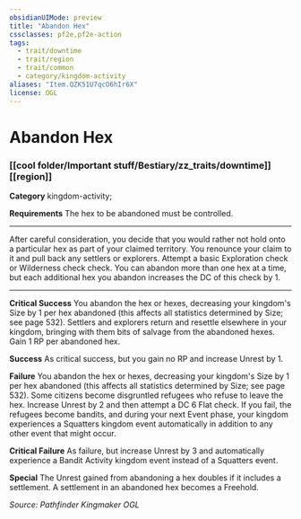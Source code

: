```yaml
---
obsidianUIMode: preview
title: "Abandon Hex"
cssclasses: pf2e,pf2e-action
tags:
  - trait/downtime
  - trait/region
  - trait/common
  - category/kingdom-activity
aliases: "Item.QZK51U7qcO6hIr6X"
license: OGL
---
```

# Abandon Hex

### [[cool folder/Important stuff/Bestiary/zz_traits/downtime]][[region]]

**Category** kingdom-activity; 




**Requirements** The hex to be abandoned must be controlled.

* * *

After careful consideration, you decide that you would rather not hold onto a particular hex as part of your claimed territory. You renounce your claim to it and pull back any settlers or explorers. Attempt a basic Exploration check or Wilderness check check. You can abandon more than one hex at a time, but each additional hex you abandon increases the DC of this check by 1.

* * *

**Critical Success** You abandon the hex or hexes, decreasing your kingdom's Size by 1 per hex abandoned (this affects all statistics determined by Size; see page 532). Settlers and explorers return and resettle elsewhere in your kingdom, bringing with them bits of salvage from the abandoned hexes. Gain 1 RP per abandoned hex.

**Success** As critical success, but you gain no RP and increase Unrest by 1.

**Failure** You abandon the hex or hexes, decreasing your kingdom's Size by 1 per hex abandoned (this affects all statistics determined by Size; see page 532). Some citizens become disgruntled refugees who refuse to leave the hex. Increase Unrest by 2 and then attempt a DC 6 Flat check. If you fail, the refugees become bandits, and during your next Event phase, your kingdom experiences a Squatters kingdom event automatically in addition to any other event that might occur.

**Critical Failure** As failure, but increase Unrest by 3 and automatically experience a Bandit Activity kingdom event instead of a Squatters event.

**Special** The Unrest gained from abandoning a hex doubles if it includes a settlement. A settlement in an abandoned hex becomes a Freehold.

*Source: Pathfinder Kingmaker*
*OGL*